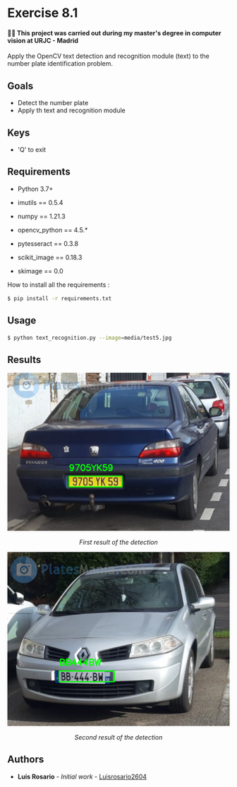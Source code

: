 # Exercise 8.1

#### 👨‍🎓 This project was carried out during my master's degree in computer vision at URJC - Madrid

Apply the OpenCV text detection and recognition module (text) to the number plate identification problem.

## Goals

- Detect the number plate
- Apply th text and recognition module

## Keys

- 'Q' to exit

## Requirements

* Python 3.7+

* imutils == 0.5.4
* numpy == 1.21.3
* opencv_python == 4.5.*
* pytesseract == 0.3.8
* scikit_image == 0.18.3
* skimage == 0.0


How to install all the requirements :
```bash
$ pip install -r requirements.txt
```

## Usage

```bash
$ python text_recognition.py --image=media/test5.jpg
```

## Results

<p align="center">
  <img src="./imgs/result.png">
</p>
<p align="center">
  <i>First result of the detection</i>
</p>

<p align="center">
  <img src="./imgs/result1.png">
</p>
<p align="center">
  <i>Second result of the detection</i>
</p>

## Authors

* **Luis Rosario** - *Initial work* - [Luisrosario2604](https://github.com/Luisrosario2604)